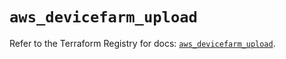# `aws_devicefarm_upload`

Refer to the Terraform Registry for docs: [`aws_devicefarm_upload`](https://registry.terraform.io/providers/hashicorp/aws/6.6.0/docs/resources/devicefarm_upload).
